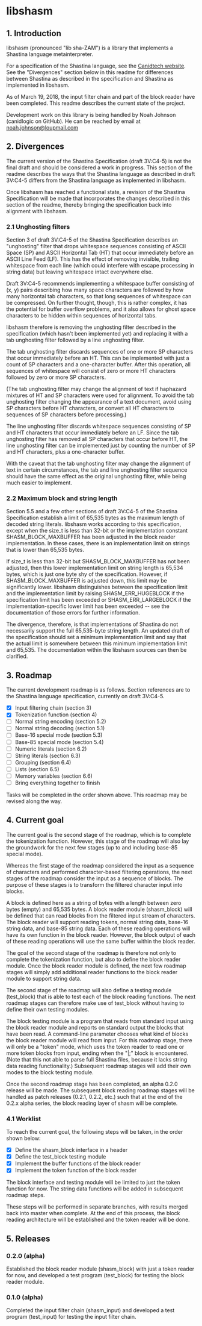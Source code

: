 # libshasm
## 1. Introduction
libshasm (pronounced "lib sha-ZAM") is a library that implements a Shastina language metainterpreter.

For a specification of the Shastina language, see the [Canidtech website](https://www.canidtech.com/).  See the "Divergences" section below in this readme for differences between Shastina as described in the specification and Shastina as implemented in libshasm.

As of March 19, 2018, the input filter chain and part of the block reader have been completed.  This readme describes the current state of the project.

Development work on this library is being handled by Noah Johnson (canidlogic on GitHub).  He can be reached by email at noah.johnson@loupmail.com

## 2. Divergences

The current version of the Shastina Specification (draft 3V:C4-5) is not the final draft and should be considered a work in progress.  This section of the readme describes the ways that the Shastina language as described in draft 3V:C4-5 differs from the Shastina language as implemented in libshasm.

Once libshasm has reached a functional state, a revision of the Shastina Specification will be made that incorporates the changes described in this section of the readme, thereby bringing the specification back into alignment with libshasm.

### 2.1 Unghosting filters

Section 3 of draft 3V:C4-5 of the Shastina Specification describes an "unghosting" filter that drops whitespace sequences consisting of ASCII Space (SP) and ASCII Horizontal Tab (HT) that occur immediately before an ASCII Line Feed (LF).  This has the effect of removing invisible, trailing whitespace from each line (which could interfere with escape processing in string data) but leaving whitespace intact everywhere else.

Draft 3V:C4-5 recommends implementing a whitespace buffer consisting of (x, y) pairs describing how many space characters are followed by how many horizontal tab characters, so that long sequences of whitespace can be compressed.  On further thought, though, this is rather complex, it has the potential for buffer overflow problems, and it also allows for ghost space characters to be hidden within sequences of horizontal tabs.

libshasm therefore is removing the unghosting filter described in the specification (which hasn't been implemented yet) and replacing it with a tab unghosting filter followed by a line unghosting filter.

The tab unghosting filter discards sequences of one or more SP characters that occur immediately before an HT.  This can be implemented with just a count of SP characters and a one-character buffer.  After this operation, all sequences of whitespace will consist of zero or more HT characters followed by zero or more SP characters.

(The tab unghosting filter may change the alignment of text if haphazard mixtures of HT and SP characters were used for alignment.  To avoid the tab unghosting filter changing the appearance of a text document, avoid using SP characters before HT characters, or convert all HT characters to sequences of SP characters before processing.)

The line unghosting filter discards whitespace sequences consisting of SP and HT characters that occur immediately before an LF.  Since the tab unghosting filter has removed all SP characters that occur before HT, the line unghosting filter can be implemented just by counting the number of SP and HT characters, plus a one-character buffer.

With the caveat that the tab unghosting filter may change the alignment of text in certain circumstances, the tab and line unghosting filter sequence should have the same effect as the original unghosting filter, while being much easier to implement.

### 2.2 Maximum block and string length

Section 5.5 and a few other sections of draft 3V:C4-5 of the Shastina Specification establish a limit of 65,535 bytes as the maximum length of decoded string literals.  libshasm works according to this specification, except when the size_t is less than 32-bit or the implementation constant SHASM_BLOCK_MAXBUFFER has been adjusted in the block reader implementation.  In these cases, there is an implementation limit on strings that is lower than 65,535 bytes.

If size_t is less than 32-bit but SHASM_BLOCK_MAXBUFFER has not been adjusted, then this lower implementation limit on string length is 65,534 bytes, which is just one byte shy of the specification.  However, if SHASM_BLOCK_MAXBUFFER is adjusted down, this limit may be significantly lower.  libshasm distinguishes between the specification limit and the implementation limit by raising SHASM_ERR_HUGEBLOCK if the specification limit has been exceeded or SHASM_ERR_LARGEBLOCK if the implementation-specific lower limit has been exceeded -- see the documentation of those errors for further information.

The divergence, therefore, is that implementations of Shastina do not necessarily support the full 65,535-byte string length.  An updated draft of the specification should set a minimum implementation limit and say that the actual limit is somewhere between this minimum implementation limit and 65,535.  The documentation within the libshasm sources can then be clarified.

## 3. Roadmap
The current development roadmap is as follows.  Section references are to the Shastina language specification, currently on draft 3V:C4-5.

- [x] Input filtering chain (section 3)
- [x] Tokenization function (section 4)
- [ ] Normal string encoding (section 5.2)
- [ ] Normal string decoding (section 5.1)
- [ ] Base-16 special mode (section 5.3)
- [ ] Base-85 special mode (section 5.4)
- [ ] Numeric literals (section 6.2)
- [ ] String literals (section 6.3)
- [ ] Grouping (section 6.4)
- [ ] Lists (section 6.5)
- [ ] Memory variables (section 6.6)
- [ ] Bring everything together to finish

Tasks will be completed in the order shown above.  This roadmap may be revised along the way.

## 4. Current goal
The current goal is the second stage of the roadmap, which is to complete the tokenization function.  However, this stage of the roadmap will also lay the groundwork for the next few stages (up to and including base-85 special mode).

Whereas the first stage of the roadmap considered the input as a sequence of characters and performed character-based filtering operations, the next stages of the roadmap consider the input as a sequence of blocks.  The purpose of these stages is to transform the filtered character input into blocks.

A block is defined here as a string of bytes with a length between zero bytes (empty) and 65,535 bytes.  A block reader module (shasm_block) will be defined that can read blocks from the filtered input stream of characters.  The block reader will support reading tokens, normal string data, base-16 string data, and base-85 string data.  Each of these reading operations will have its own function in the block reader.  However, the block output of each of these reading operations will use the same buffer within the block reader.

The goal of the second stage of the roadmap is therefore not only to complete the tokenization function, but also to define the block reader module.  Once the block reader module is defined, the next few roadmap stages will simply add additional reader functions to the block reader module to support string data.

The second stage of the roadmap will also define a testing module (test_block) that is able to test each of the block reading functions.  The next roadmap stages can therefore make use of test_block without having to define their own testing modules.

The block testing module is a program that reads from standard input using the block reader module and reports on standard output the blocks that have been read.  A command-line parameter chooses what kind of blocks the block reader module will read from input.  For this roadmap stage, there will only be a "token" mode, which uses the token reader to read one or more token blocks from input, ending when the "|;" block is encountered.  (Note that this not able to parse full Shastina files, because it lacks string data reading functionality.)  Subsequent roadmap stages will add their own modes to the block testing module.

Once the second roadmap stage has been completed, an alpha 0.2.0 release will be made.  The subsequent block reading roadmap stages will be handled as patch releases (0.2.1, 0.2.2, etc.) such that at the end of the 0.2.x alpha series, the block reading layer of shasm will be complete.

### 4.1 Worklist
To reach the current goal, the following steps will be taken, in the order shown below:

- [x] Define the shasm_block interface in a header
- [x] Define the test_block testing module
- [x] Implement the buffer functions of the block reader
- [x] Implement the token function of the block reader

The block interface and testing module will be limited to just the token function for now.  The string data functions will be added in subsequent roadmap steps.

These steps will be performed in separate branches, with results merged back into master when complete.  At the end of this process, the block reading architecture will be established and the token reader will be done.

## 5. Releases

### 0.2.0 (alpha)

Established the block reader module (shasm_block) with just a token reader for now, and developed a test program (test_block) for testing the block reader module.

### 0.1.0 (alpha)

Completed the input filter chain (shasm_input) and developed a test program (test_input) for testing the input filter chain.
